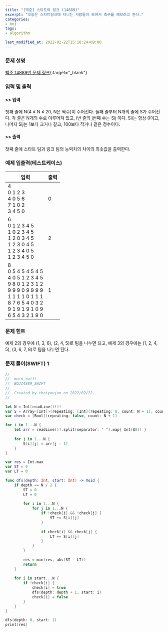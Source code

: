 ```yaml
---
title: "[백준] 스타트와 링크 (14889)"
excerpt: "오늘은 스타트링크에 다니는 사람들이 모여서 축구를 해보려고 한다."
categories:
- boj
tags:
- algorithm

last_modified_at: 2022-02-22T15:18:24+09:00
---
```



### 문제 설명
[백준 14889번 문제 링크](https://www.acmicpc.net/problem/14889#description){:target="_blank"}




### 입력 및 출력
#### >> 입력
첫째 줄에 N(4 ≤ N ≤ 20, N은 짝수)이 주어진다. 둘째 줄부터 N개의 줄에 S가 주어진다. 각 줄은 N개의 수로 이루어져 있고, i번 줄의 j번째 수는 Sij 이다. Sii는 항상 0이고, 나머지 Sij는 1보다 크거나 같고, 100보다 작거나 같은 정수이다.



#### >> 출력
첫째 줄에 스타트 팀과 링크 팀의 능력치의 차이의 최솟값을 출력한다.





### 예제 입출력(테스트케이스)


|입력|출력|
|-----|------|
|4<br>0 1 2 3<br>4 0 5 6<br>7 1 0 2<br>3 4 5 0|0|
|6<br>0 1 2 3 4 5<br>1 0 2 3 4 5<br>1 2 0 3 4 5<br>1 2 3 0 4 5<br>1 2 3 4 0 5<br>1 2 3 4 5 0|2|
|8<br>0 5 4 5 4 5 4 5<br>4 0 5 1 2 3 4 5<br>9 8 0 1 2 3 1 2<br>9 9 9 0 9 9 9 9<br>1 1 1 1 0 1 1 1<br>8 7 6 5 4 0 3 2<br>9 1 9 1 9 1 0 9<br>6 5 4 3 2 1 9 0|1|




### 문제 힌트


예제 2의 경우에 (1, 3, 6), (2, 4, 5)로 팀을 나누면 되고, 예제 3의 경우에는 (1, 2, 4, 5), (3, 6, 7, 8)로 팀을 나누면 된다.




### 문제 풀이(SWIFT) 1
```swift
//
//  main.swift
//  BOJ14889_SWIFT
//
//  Created by choiyoujun on 2022/02/22.
//

let N = Int(readLine()!)!
var S = Array<[Int]>(repeating: [Int](repeating: 0, count: N + 1), count: N + 1)
var check = [Bool](repeating: false, count: N + 1)

for i in 1...N {
    let arr = readLine()!.split(separator: " ").map{ Int($0)! }
    
    for j in 1...N {
        S[i][j] = arr[j - 1]
    }
}

var res = Int.max
var ST = 0
var LT = 0

func dfs(depth: Int, start: Int) -> Void {
    if depth == N / 2 {
        ST = 0
        LT = 0
        
        for i in 1...N {
            for j in 1...N {
                if !check[i] && !check[j] {
                    ST += S[i][j]
                }
                
                if check[i] && check[j] {
                    LT += S[i][j]
                }
            }
        }
        
        res = min(res, abs(ST - LT))
        return
    }
    
    for i in start...N {
        if !check[i] {
            check[i] = true
            dfs(depth: depth + 1, start: i)
            check[i] = false
        }
    }
}

dfs(depth: 0, start: 1)
print(res)
```